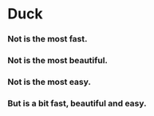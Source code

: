 # Duck

### Not is the most fast.
### Not is the most beautiful.
### Not is the most easy. 
### But is a bit fast, beautiful and easy.

